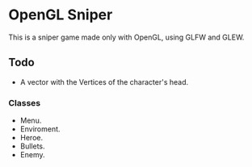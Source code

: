 # OpenGL Sniper

This is a sniper game made only with OpenGL, using GLFW and GLEW.

## Todo

- A vector with the Vertices of the character's head.

### Classes
    
- Menu.
- Enviroment.
- Heroe.
- Bullets.
- Enemy.
